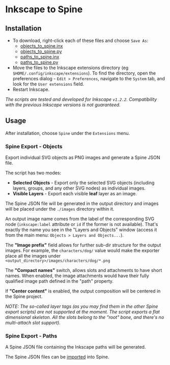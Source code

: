 # Inkscape to Spine

## Installation

- To download, right-click each of these files and choose `Save As`:
  - [objects_to_spine.inx](https://raw.githubusercontent.com/EsotericSoftware/spine-scripts/master/inkscape/objects_to_spine.inx)
  - [objects_to_spine.py](https://raw.githubusercontent.com/EsotericSoftware/spine-scripts/master/inkscape/objects_to_spine.py)
  - [paths_to_spine.inx](https://raw.githubusercontent.com/EsotericSoftware/spine-scripts/master/inkscape/paths_to_spine.inx)
  - [paths_to_spine.py](https://raw.githubusercontent.com/EsotericSoftware/spine-scripts/master/inkscape/paths_to_spine.py)
- Move the files to the Inkscape extensions directory (eg `$HOME/.config/inkscape/extensions`).
  To find the directory, open the preferences dialog - `Edit > Preferences`, navigate to the `System` tab, and look for the `User extensions` field.
- Restart Inkscape.

_The scripts are tested and developed for Inkscape `v1.2.2`._
_Compatibility with the previous Inkscape versions is not guaranteed._

## Usage

After installation, choose `Spine` under the `Extensions` menu.

### Spine Export - Objects
Export individual SVG objects as PNG images and generate a Spine JSON file.

The script has two modes:
- **Selected Objects** - Export only the selected SVG objects (including layers, groups, and any other SVG nodes) as individual images.
- **Visible Layers** - Export each visible **leaf** layer as an image.

The Spine JSON file will be generated in the output directory and images will be placed under the `./images` directory within it.

An output image name comes from the label of the corresponding SVG node (`inkscape:label` attribute or `id` if the former is not available). 
That's exactly the name you see in the "Layers and Objects" window (access it from the main menu: `Objects > Layers and Objects...`).

The **"Image prefix"** field allows for further sub-dir structure for the output images. 
For example, the `characters/dog/` value would make the exporter place all the images under 
`<output_directory>/images/characters/dog/*.png`

The **"Compact names"** switch, allows slots and attachments to have short names.
When enabled, the image attachments would have their fully qualified image path defined in the "path" property.

If **"Center content"** is enabled, the output composition will be centered in the Spine project.

_NOTE: The so-called layer tags (as you may find them in the other Spine export scripts) are not supported at the moment._
_The script exports a flat dimensional skeleton. All the slots belong to the "root" bone, and there's no multi-attach slot support)._

### Spine Export - Paths
A Spine JSON file containing the Inkscape paths will be generated.

The Spine JSON files can be [imported](http://esotericsoftware.com/spine-import) into Spine.
